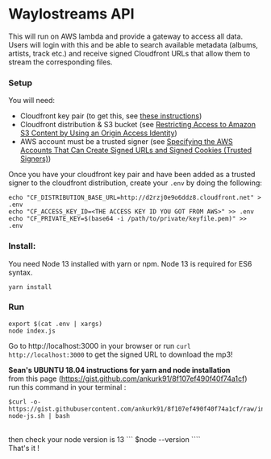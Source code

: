 # Waylostreams API

This will run on AWS lambda and provide a gateway to access all data. Users will login with this and be able to search available metadata (albums, artists, track etc.) and receive signed Cloudfront URLs that allow them to stream the corresponding files.

### Setup

You will need:
- Cloudfront key pair (to get this, see [these instructions](https://docs.aws.amazon.com/AmazonCloudFront/latest/DeveloperGuide/private-content-trusted-signers.html#private-content-creating-cloudfront-key-pairs))
- Cloudfront distribution & S3 bucket (see [Restricting Access to Amazon S3 Content by Using an Origin Access Identity](https://docs.aws.amazon.com/AmazonCloudFront/latest/DeveloperGuide/private-content-restricting-access-to-s3.html))
- AWS account must be a trusted signer (see [Specifying the AWS Accounts That Can Create Signed URLs and Signed Cookies (Trusted Signers)](https://docs.aws.amazon.com/AmazonCloudFront/latest/DeveloperGuide/private-content-trusted-signers.html#private-content-adding-trusted-signers))


Once you have your cloudfront key pair and have been added as a trusted signer to the cloudfront distribution, create your `.env` by doing the following:
```
echo "CF_DISTRIBUTION_BASE_URL=http://d2rzj0e9o6ddz8.cloudfront.net" > .env
echo "CF_ACCESS_KEY_ID=<THE ACCESS KEY ID YOU GOT FROM AWS>" >> .env
echo "CF_PRIVATE_KEY=$(base64 -i /path/to/private/keyfile.pem)" >> .env
```

### Install:
You need Node 13 installed with yarn or npm. Node 13 is required for ES6 syntax.
```
yarn install
```

### Run
```
export $(cat .env | xargs)
node index.js
```
Go to http://localhost:3000 in your browser or run `curl http://localhost:3000` to get the signed URL to download the mp3!



**Sean's UBUNTU 18.04 instructions for yarn and node installation <br/>**
from this page (https://gist.github.com/ankurk91/8f107ef490f40f74a1cf) <br/>
run this command in your terminal  : <br/>
```
$curl -o- https://gist.githubusercontent.com/ankurk91/8f107ef490f40f74a1cf/raw/install-node-js.sh | bash
```
<br/>
then check your node version is 13 
```
$node --version
````
<br/>
That's it ! 



